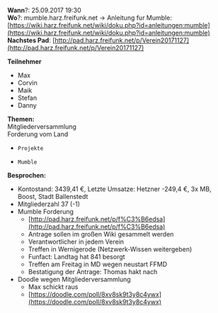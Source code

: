 **Wann**?: 25.09.2017 19:30  
**Wo**?: mumble.harz.freifunk.net -&gt; Anleitung fur Mumble: [https://wiki.harz.freifunk.net/wiki/doku.php?id=anleitungen:mumble](https://wiki.harz.freifunk.net/wiki/doku.php?id=anleitungen:mumble)  
**Nachstes Pad**: [http://pad.harz.freifunk.net/p/Verein20171127](http://pad.harz.freifunk.net/p/Verein20171127)  
  
**Teilnehmer**  

  * Max
  * Corvin
  * Maik
  * Stefan
  * Danny

  
**Themen:**  
    Mitgliederversammlung  
    Forderung vom Land  

  *     Projekte
  *     Mumble

  
  
**Besprochen:**  

  * Kontostand: 3439,41 €, Letzte Umsatze: Hetzner -249,4 €, 3x MB, Boost, Stadt Ballenstedt
  * Mitgliederzahl 37 (-1)
  * Mumble Forderung
    * [http://pad.harz.freifunk.net/p/f%C3%B6edsa](http://pad.harz.freifunk.net/p/f%C3%B6edsa)
    * Antrage sollen im großen Wiki gesammelt werden
    * Verantwortlicher in jedem Verein
    * Treffen in Wernigerode (Netzwerk-Wissen weitergeben)
    * Funfact: Landtag hat 841 besorgt
    * Treffen am Freitag in MD wegen neustart FFMD
    * Bestatigung der Antrage: Thomas hakt nach
  * Doodle wegen Mitgliederversammlung
    * Max schickt raus
    * [https://doodle.com/poll/8xv8sk9t3y8c4ywx](https://doodle.com/poll/8xv8sk9t3y8c4ywx)

